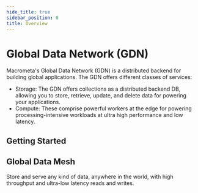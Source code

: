 ```yaml
---
hide_title: true
sidebar_position: 0
title: Overview
---
```


# Global Data Network (GDN)

Macrometa's Global Data Network (GDN) is a distributed backend for building global applications. The GDN offers different classes of services:

- Storage: The GDN offers collections as a distributed backend DB, allowing you to store, retrieve, update, and delete data for powering your applications.
- Compute: These comprise powerful workers at the edge for powering processing-intensive workloads at ultra high performance and low latency.

## Getting Started

<grid cols={3}>
  <card
    heading="Create your own Database"
    description="Create, query, and update your distributed backend database with collections."
    href="/quickstart"
  />
  <card
    heading="Deploy with Compute"
    description="Build and deploy compute-intensive workloads at the edge with workers and functions"
    href="/compute"
  />
<card
    heading="Manage User Access"
    description="Authenticate and control user access to ensure security"
    href="/account-management"
  />
</grid>

## Global Data Mesh

Store and serve any kind of data, anywhere in the world, with high throughput and ultra-low latency reads and writes.

<grid cols={3}>
  <card
    heading="Search Views"
    description="Flexible vector search, semantic search, similarity ranking, full-text search, and more."
    href="/database/search-views"
  />
  <card
    heading="Streams"
    description="Distributed, real-time stream engine with pub/sub and message queues."
    href="/streams"
  />
  <card
    heading="Graphs"
    description="Dynamic, high-throughput graphs with ultra low-latency queries."
    href="/database/graphs"
  />
</grid>

